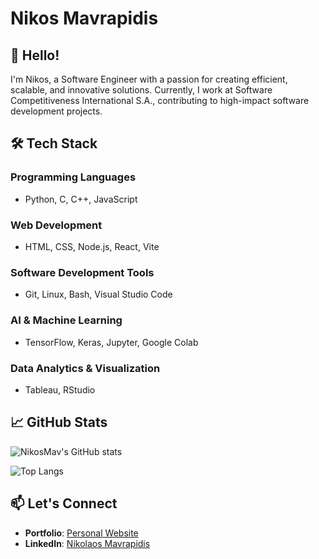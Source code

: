 # Nikos Mavrapidis

## 👋 Hello!

I'm Nikos, a Software Engineer with a passion for creating efficient, scalable, and innovative solutions. Currently, I work at Software Competitiveness International S.A., contributing to high-impact software development projects.

## 🛠 Tech Stack

### Programming Languages
- Python, C, C++, JavaScript

### Web Development
- HTML, CSS, Node.js, React, Vite

### Software Development Tools
- Git, Linux, Bash, Visual Studio Code

### AI & Machine Learning
- TensorFlow, Keras, Jupyter, Google Colab

### Data Analytics & Visualization
- Tableau, RStudio

## 📈 GitHub Stats

![NikosMav's GitHub stats](https://github-readme-stats.vercel.app/api?username=NikosMav&show_icons=true&theme=radical)

![Top Langs](https://github-readme-stats.vercel.app/api/top-langs/?username=NikosMav&layout=compact&theme=radical&langs_count=10)

## 📫 Let's Connect
- **Portfolio**: [Personal Website](https://nikosmav.github.io/nikosmav-react/)
- **LinkedIn**: [Nikolaos Mavrapidis](https://www.linkedin.com/in/nikolaos-mavrapidis)
